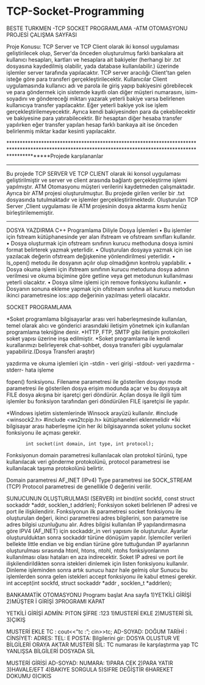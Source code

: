 # TCP-Socket-Programming
BESTE TURKMEN -TCP SOCKET PROGRAMLAMA 
                                -ATM OTOMASYONU PROJESİ
                                 ÇALIŞMA SAYFASI
                                 
 Proje Konusu: TCP Server ve TCP Client olarak iki konsol uygulaması geliştirilecek olup,
Server'da önceden oluşturulmuş farklı bankalara ait kullanıcı hesapları, kartları ve
hesaplara ait bakiyeler (herhangi bir .txt dosyasına kaydedilmiş olabilir, yada database
kullanılabilir.) üzerinde işlemler server tarafında yapılacaktır.
TCP server aracılığı Client'tan gelen isteğe göre para transferi gerçekleştirilecektir.
Kullanıcılar Client uygulamasında kullanıcı adı ve parola ile giriş yapıp bakiyesini
görebilecek ve para göndermek için sistemde kayıtlı olan diğer müşteri numarasını,
isim-soyadını ve göndereceği miktarı yazarak yeterli bakiye varsa belirlenen kullanıcıya
transfer yapılacaktır. Eğer yeterli bakiye yok ise işlem gerçekleştirilemeyecektir. Ayrıca
kendi bakiyesinden para da çekebilecektir ve bakiyesine para yatırabilecektir. Bir
hesaptan diğer hesaba transfer yapılırken eğer transfer yapılan hesap farklı bankaya
ait ise önceden belirlenmiş miktar kadar kesinti yapılacaktır.

*************************************************************************************************************************************************************Projede karşılananlar
*************************************************************************************************************************************************************
 Bu projede TCP SERVER VE TCP CLIENT olarak iki konsol uygulaması geliştirilmiştir ve server ve client arasında bağlantı gerçekleştirme işlemi yapılmıştır. ATM Otomasyonu müşteri verilerini kaydetmeden çalışmaktadır.
Ayrıca bir ATM projesi oluşturulmuştur. Bu projede girilen veriler bir .txt dosyasında tutulmaktadır ve işlemler gerçekleştirilmektedir.
Oluşturulan TCP Server ,Client uygulaması ile ATM projesinin dosya aktarma kısmı henüz birleştirilememiştir. 
*************************************************************************************************************************************************************

DOSYA YAZDIRMA
C++ Programlama Diliyle Dosya İşlemleri 
•	Bu işlemler için fstream kütüphanesinde yer alan ifstream ve ofstream sınıfları kullanılır.
•	Dosya oluşturmak için ofstream sınıfının kurucu methoduna dosya ismini format belirterek yazmak yeterlidir.
•	Oluşturulan dosyaya yazmak için ise yazılacak değerin ofstream değişkenine yönlendirilmesi yeterlidir.
•	Is_open() metodu ile dosyanın açılır olup olmadığının kontrolu yapılabilir.
•	Dosya okuma işlemi için ifstream sınıfının kurucu metoduna dosya adının verilmesi ve okuma biçimine göre getline veya get metodunun kullanılması yeterli olacaktır.
•	Dosya silme işlemi için remove fonksiyonu kullanılır.
•	Dosyanın sonuna ekleme yapmak için ofstream sınıfına ait kurucu metodun ikinci parametresine ios::app değerinin yazılması yeterli olacaktır.


SOCKET PROGRAMLAMA

*Soket programlama bilgisayarlar arası veri haberleşmesinde kullanılan,
temel olarak alıcı ve gönderici arasındaki iletişim yönetmek için kullanılan 
programlama tekniğine denir.
*HTTP, FTP, SMTP gibi iletişim protokolleri soket yapısı üzerine inşa edilmiştir.
*Soket programlama ile kendi kurallarımızı belirleyerek chat-sohbet, 
dosya transferi gibi uygulamalar yapabiliriz.(Dosya Transferi araştır)

yazdırma ve okuma işlemleri için 
-stdin - veri girişi
-stdout- veri yazdırma
-stderr- hata işleme

fopen() fonksiyonu. Filename parametresi ile gösterilen dosyayı mode parametresi
ile gösterilen dosya erişim modunda açar ve bu dosyaya ait FILE dosya akışına 
bir işaretçi geri döndürür. Açılan dosya ile ilgili tüm işlemler bu fonksiyon 
tarafından geri döndürülen FILE işaretçisi ile yapılır. 

*Windows işletim sistemlerinde Winsock arayüzü kullanılır.
#include <winsock2.h>
#include <ws2tcpip.h>
kütüphaneleri eklenmelidir
*İki bilgisayar arası haberleşme için her iki bilgisayarında soket yolunu socket 
fonksiyonu ile açması gerekir.

           int socket(int domain, int type, int protocol);

Fonksiyonun domain parametresi kullanılacak olan protokol türünü, type kullanılacak 
veri gönderme protokolünü, protocol parametresi ise kullanılacak taşıma protokolünü belirtir.

Domain parametresi  AF_INET (IPv4)
Type parametresi ise SOCK_STREAM (TCP)
Protocol parametresi de genellikle 0 değerini verilir.

SUNUCUNUN OLUŞTURULMASI (SERVER)
int bind(int sockfd, const struct sockaddr *addr, socklen_t addrlen);
Fonksiyon soketi belirlenen IP adresi ve port ile ilişkilendirir.
Fonksiyonun ilk parametresi socket fonksiyonu ile oluşturulan değeri, ikinci parametresi adres bilgilerini, son parametre ise adres bilgisi uzunluğunu alır.
Adres bilgisi kullanılan IP yapılandırmasına göre IPV4 (AF_INET) için sockaddr_in  veri yapısını ile oluşturulur.
Ayarlar oluşturulduktan sonra sockaddr türüne dönüşüm yapılır.
İşlemciler verileri bellekte little endian ve big endian türüne göre tuttuğundan IP ayarlarının oluşturulması sırasında htonl, htons, ntohl, ntohs fonksiyonlarının kullanılması olası hataları en aza indirecektir.
Soket IP adresi ve port ile ilişkilendirildikten sonra istekleri dinlemek için listen fonksiyonu kullanılır.
Dinleme işleminden sonra artık sunucu hazır hale gelmiş olur
Sunucu bu işlemlerden sonra gelen istekleri accept fonksiyonu ile kabul etmesi gerekir.
int accept(int sockfd, struct sockaddr *addr , socklen_t *addrlen);

 BANKAMATİK OTOMASYONU
Programı başlat
Ana sayfa
1)YETKİLİ GİRİŞİ
2)MÜŞTER İ GİRİŞİ
3PROGRAMI KAPAT

YETKİLİ GİRİŞİ
ADMİN: PITON
ŞİFRE :123
1)MUSTERİ EKLE
2)MUSTERİ SİL 
3)ÇIKIŞ



MUSTERİ EKLE
TC :                                     cout<<”tc   :”; cin>>tc;
AD-SOYAD:
DOĞUM TARİHİ :
CİNSİYET:
ADRES:
TEL:
E POSTA:
Bilgilerini gir:
DOSYA OLUSTUR VE BİLGİLERİ ORAYA AKTAR
MUSTERİ SİL:
TC numarası ile karşılaştırma yap
TC YANLIŞSA BİLGİLERİ DOSYADA SİL

MUSTERİ GİRİSİ
AD-SOYAD:
NUMARA:
1)PARA CEK
2)PARA YATIR
3)HAVALE/EFT
4)BAKIYE SORGULA
5)SIFRE DEĞİŞTİR
6HAREKET DOKUMU
0)CIKIS
